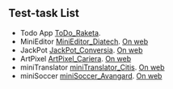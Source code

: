 ## Test-task List

- Todo App [ToDo_Raketa](/Raketa).
- MiniEditor [MiniEditor_Diatech](/Diatech). [On web](http://www.skart-info.ru/myProjects/miniEditor/)
- JackPot [JackPot_Conversia](/Conversia). [On web](http://www.skart-info.ru/myProjects/jackpot/)
- ArtPixel [ArtPixel_Cariera](/Cariera). [On web](http://www.skart-info.ru/myProjects/pixelArt/)
- miniTranslator [miniTranslator_Citis](/Citis). [On web](http://www.skart-info.ru/myProjects/miniTranslator/)
- miniSoccer [miniSoccer_Avangard](/Avangard). [On web](http://www.skart-info.ru/myProjects/miniSoccer/)
